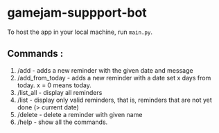 # gamejam-suppport-bot

To host the app in your local machine, run `main.py`.

## Commands :
1. /add - adds a new reminder with the given date and message
2. /add_from_today - adds a new reminder with a date set x days from today. x = 0 means today.
3. /list_all - display all reminders
4. /list - display only valid reminders, that is, reminders that are not yet done (> current date)
5. /delete - delete a reminder with given name
6. /help - show all the commands.

